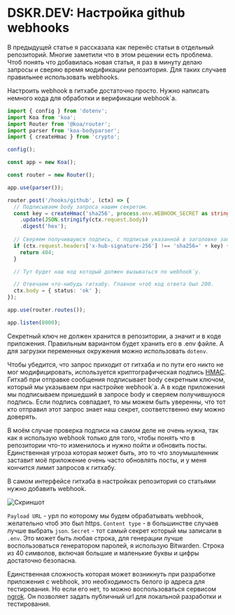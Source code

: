 # DSKR.DEV: Настройка github webhooks

В предыдущей статье я рассказала как перенёс статьи в отдельный репозиторий. Многие заметили что в этом решении есть проблема. Чтоб понять что добавилась новая статья, я раз в минуту делаю запросы и сверяю время модификации репозитория. Для таких случаев правильнее использовать webhooks.

Настроить webhook в гитхабе достаточно просто. Нужно написать немного кода для обработки и верификации webhook`а.

```typescript
import { config } from 'dotenv';
import Koa from 'koa';
import Router from '@koa/router';
import parser from 'koa-bodyparser';
import { createHmac } from 'crypto';

config();

const app = new Koa();

const router = new Router();

app.use(parser());

router.post('/hooks/github', (ctx) => {
  // Подписываем body запроса нашим секретом.
  const key = createHmac('sha256', process.env.WEBHOOK_SECRET as string)
    .update(JSON.stringify(ctx.request.body))
    .digest('hex');
  
  // Сверяем получившуюся подпись, с подписью указанной в заголовке запроса.
  if (ctx.request.headers['x-hub-signature-256'] !== 'sha256=' + key) {
    return 404;
  }

  // Тут будет наш код который должен вызываться по webhook`у.

  // Отвечаем что-нибудь гитхабу. Главное чтоб код ответа был 200.
  ctx.body = { status: 'ok' };
});

app.use(router.routes());

app.listen(8000);
```

Секретный ключ не должен хранится в репозитории, а значит и в коде приложения. Правильным вариантом будет хранить его в .env файле. А для загрузки переменных окружения можно использовать `dotenv`.

Чтобы убедится, что запрос приходит от гитхаба и по пути его никто не мог модифицировать, используется криптографическая подпись [HMAC](https://ru.wikipedia.org/wiki/HMAC). Гитхаб при отправке сообщения подписывает body секретным ключом, который мы указываем при настройке webhook`а. А в коде приложения мы подписываем пришедший в запросе body и сверяем получившуюся подпись. Если подпись совпадает, то мы можем быть уверенны, что тот кто отправил этот запрос знает наш секрет, соответственно ему можно доверять.

В моём случае проверка подписи на самом деле не очень нужна, так как я использую webhook только для того, чтобы понять что в репозитории что-то изменилось и нужно пойти и обновить посты. Единственная угроза которая может быть, это то что злоумышленник заставит моё приложение очень часто обновлять посты, и у меня кончится лимит запросов к гитхабу.

В самом интерфейсе гитхаба в настройках репозитория со статьями нужно добавить webhook.

![Скриншот](https://github.com/skrylnikov/content.dskr.dev/raw/main/blog/2020-11-21/screen-1.png)

`Payload URL` - урл по которому мы будем обрабатывать webhook, желательно чтоб это был https.
`Content type` - в большинстве случаев лучше выбрать `json`.
`Secret` - тот самый секрет который мы записали в `.env`. Это может быть любая строка, для генерации лучше воспользоваться генератором паролей, я использую Bitwarden. Строка из 40 символов, включая большие и маленькие буквы и цифры достаточно безопасна.

Единственная сложность которая может возникнуть при разработке приложения с webhook, это необходимость белого ip адреса для тестирования. Но если его нет, то можно воспользоваться сервисом [ngrok](https://ngrok.com/). Он позволяет задать публичный url для локальной разработки и тестирования.
